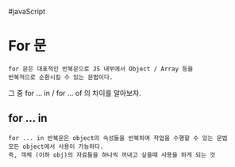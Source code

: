 #javaScript 

# For 문
	for 문은 대표적인 반복문으로 JS 내부에서 Object / Array 등을 
	반복적으로 순환시킬 수 있는 문법이다.

  그 중 for ... in / for ... of 의 차이를 알아보자.
## for ... in 
	for ... in 반복문은 object의 속성들을 반복하여 작업을 수행할 수 있는 문법
	모든 object에서 사용이 가능하다.
	즉, 객체 (이하 obj)의 자료들을 하나씩 꺼내고 싶을때 사용을 하게 되는 것